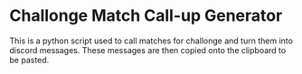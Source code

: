 # Challonge Match Call-up Generator
 This is a python script used to call matches for challonge and turn them into discord messages. These messages are then copied onto the clipboard to be pasted.
